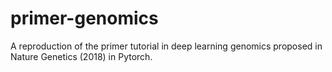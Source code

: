 # primer-genomics
A reproduction of the primer tutorial in deep learning genomics proposed in Nature Genetics (2018)  in Pytorch.
